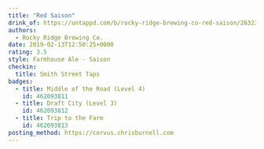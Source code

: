 ```yaml
---
title: "Red Saison"
drink_of: https://untappd.com/b/rocky-ridge-brewing-co-red-saison/2632353
authors:
  - Rocky Ridge Brewing Co.
date: 2019-02-13T12:50:25+0000
rating: 3.5
style: Farmhouse Ale - Saison
checkin:
  title: Smith Street Taps
badges:
  - title: Middle of the Road (Level 4)
    id: 462093811
  - title: Draft City (Level 3)
    id: 462093812
  - title: Trip to the Farm
    id: 462093813
posting_method: https://corvus.chrisburnell.com
---
```

